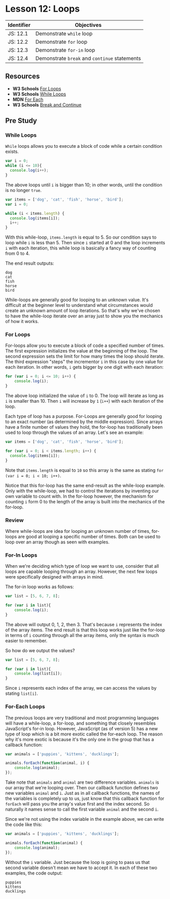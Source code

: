 # Lesson 12: Loops

Identifier   | Objectives
-------------|------------
JS: 12.1     | Demonstrate `while` loop
JS: 12.2     | Demonstrate `for` loop
JS: 12.3     | Demonstrate `for-in` loop
JS: 12.4     | Demonstrate `break` and `continue` statements

## Resources

- __W3 Schools__ [For Loops](http://www.w3schools.com/js/js_loop_for.asp)
- __W3 Schools__ [While Loops](http://www.w3schools.com/js/js_loop_while.asp)
- __MDN__ [For Each](https://developer.mozilla.org/en-US/docs/Web/JavaScript/Reference/Global_Objects/Array/forEach)
- __W3 Schools__ [Break and Continue](http://www.w3schools.com/js/js_break.asp)

## Pre Study

### While Loops

`While` loops allows you to execute a block of code while a certain condition exists. 

```js
var i = 0;
while (i <= 10){
  console.log(i++);
}
```

The above loops until `i` is bigger than 10; in other words, until the condition is no longer `true`.

```js
var items = ['dog', 'cat', 'fish', 'horse', 'bird'];
var i = 0;

while (i < items.length) {
  console.log(items[i]);
  i++;
}
```

With this while-loop, `items.length` is equal to 5. So our condition says to loop while `i` is less than 5. Then since `i` started at 0 and the loop increments `i` with each iteration, this while loop is basically a fancy way of counting from 0 to 4.

The end result outputs:

```
dog
cat
fish
horse
bird
```

While-loops are generally good for looping to an unknown value. It's difficult at the beginner level to understand what circumstances would create an unknown amount of loop iterations. So that's why we've chosen to have the while-loop iterate over an array just to show you the mechanics of how it works.

### For Loops

For-loops allow you to execute a block of code a specified number of times. The first expression initializes the value at the beginning of the loop. The second expression sets the limit for how many times the loop should iterate. The third expression "steps" the incrementor `i` in this case by one value for each iteration. In other words, `i` gets bigger by one digit with each iteration:

```js
for (var i = 0; i <= 10; i++) {
    console.log(i);
}
```

The above loop initialized the value of `i` to 0. The loop will iterate as long as `i` is smaller than 10. Then `i` will increase by `1` (`i++`) with each iteration of the loop.

Each type of loop has a purpose. For-Loops are generally good for looping to an exact number (as determined by the middle expression). Since arrays have a finite number of values they hold, the for-loop has traditionally been used to loop through the values of an array. Let's see an example: 


```js
var items = ['dog', 'cat', 'fish', 'horse', 'bird'];

for (var i = 0; i < items.length; i++) {
  console.log(items[i]);
}
```

Note that `items.length` is equal to `10` so this array is the same as stating `for (var i = 0; i < 10; i++)`.

Notice that this for-loop has the same end-result as the while-loop example. Only with the while-loop, we had to control the iterations by inventing our own variable to count with. In the for-loop however, the mechanism for counting `i` form 0 to the length of the array is built into the mechanics of the for-loop.

### Review

Where while-loops are idea for looping an unknown number of times, for-loops are good at looping a specific number of times. Both can be used to loop over an array though as seen with examples.


### For-In Loops

When we're deciding which type of loop we want to use, consider that all loops are capable looping through an array. However, the next few loops were specifically designed with arrays in mind.

The for-in loop works as follows:

```js
var list = [5, 6, 7, 8];

for (var i in list){
    console.log(i);
}
```

The above will output 0, 1, 2, then 3. That's because `i` represents the index of the array items. The end result is that this loop works just like the for-loop in terms of `i` counting through all the array items, only the syntax is much easier to remember.

So how do we output the values?

```js
var list = [5, 6, 7, 8];

for (var i in list){
    console.log(list[i]);
}
```

Since `i` represents each index of the array, we can access the values by stating `list[i]`.

### For-Each Loops

The previous loops are very traditional and most programming languages will have a while-loop, a for-loop, and something that closely resembles JavaScript's for-in loop. However, JavaScript (as of version 5) has a new type of loop which is a bit more exotic called the for-each loop. The reason why it's more exotic is because it's the only one in the group that has a callback function:

```js
var animals = ['puppies', 'kittens', 'ducklings'];

animals.forEach(function(animal, i) {
    console.log(animal);
});
```

Take note that `animals` and `animal` are two difference variables. `animals` is our array that we're looping over. Then our callback function defines two new variables `animal` and `i`. Just as in all callback functions, the names of the variables is completely up to us, just know that this callback function for `forEach` will pass you the array's value first and the index second. So naturally it names sense to call the first variable `animal` and the second `i`.

Since we're not using the index variable in the example above, we can write the code like this:

```js
var animals = ['puppies', 'kittens', 'ducklings'];

animals.forEach(function(animal) {
    console.log(animal);
});
```

Without the `i` variable. Just because the loop is going to pass us that second variable doesn't mean we have to accept it. In each of these two examples, the code output:

```
puppies
kittens
ducklings
```